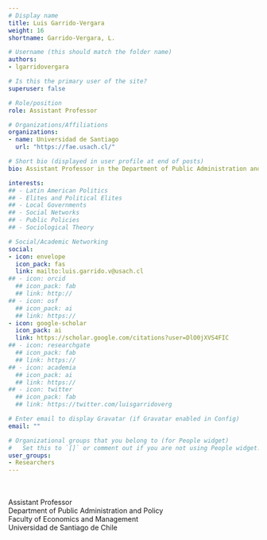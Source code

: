 ```yaml
---
# Display name
title: Luis Garrido-Vergara
weight: 16
shortname: Garrido-Vergara, L.

# Username (this should match the folder name)
authors:
- lgarridovergara

# Is this the primary user of the site?
superuser: false

# Role/position
role: Assistant Professor

# Organizations/Affiliations
organizations:
- name: Universidad de Santiago
  url: "https://fae.usach.cl/"

# Short bio (displayed in user profile at end of posts)
bio: Assistant Professor in the Department of Public Administration and Policy at the Universidad de Santiago de Chile.

interests:
## - Latin American Politics
## - Elites and Political Elites
## - Local Governments 
## - Social Networks
## - Public Policies
## - Sociological Theory

# Social/Academic Networking
social:
- icon: envelope
  icon_pack: fas
  link: mailto:luis.garrido.v@usach.cl
## - icon: orcid
  ## icon_pack: fab
  ## link: http://
## - icon: osf
  ## icon_pack: ai
  ## link: https://
- icon: google-scholar
  icon_pack: ai
  link: https://scholar.google.com/citations?user=DlO0jXVS4FIC
## - icon: researchgate
  ## icon_pack: fab
  ## link: https://
## - icon: academia
  ## icon_pack: ai
  ## link: https://
## - icon: twitter
  ## icon_pack: fab
  ## link: https://twitter.com/luisgarridoverg

# Enter email to display Gravatar (if Gravatar enabled in Config)
email: ""

# Organizational groups that you belong to (for People widget)
#   Set this to `[]` or comment out if you are not using People widget.
user_groups:
- Researchers
---
```


\
\
Assistant Professor \
Department of Public Administration and Policy \
Faculty of Economics and Management \
Universidad de Santiago de Chile

